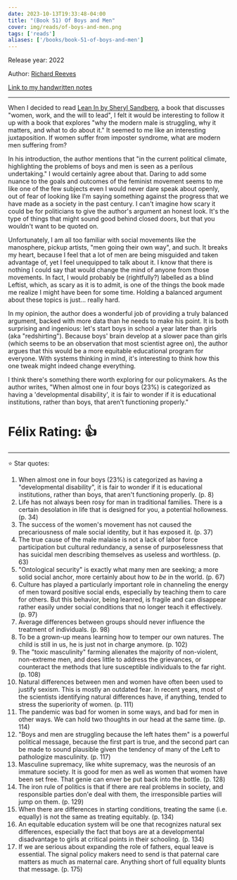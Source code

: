 ```yaml
---
date: 2023-10-13T19:33:48-04:00
title: "(Book 51) Of Boys and Men"
cover: img/reads/of-boys-and-men.png
tags: ['reads']
aliases: ['/books/book-51-of-boys-and-men']
---
```


Release year: 2022

Author: [Richard Reeves](https://en.wikipedia.org/wiki/Richard_Reeves_(British_author))

[Link to my handwritten notes](https://drive.google.com/file/d/1cWeIFINiqpCLacXZIKx4L0kb0E3at5un/view?usp=drive_link)

---

When I decided to read [Lean In by Sheryl Sandberg](reads/read-50-lean-in/), a book that discusses "women, work, and the will to lead", I felt it would be interesting to follow it up with a book that explores "why the modern male is struggling, why it matters, and what to do about it." It seemed to me like an interesting juxtaposition. If women suffer from imposter syndrome, what are modern men suffering from?

In his introduction, the author mentions that "in the current political climate, highlighting the problems of boys and men is seen as a perilous undertaking." I would certainly agree about that. Daring to add some nuance to the goals and outcomes of the feminist movement seems to me like one of the few subjects even I would never dare speak about openly, out of fear of looking like I'm saying something against the progress that we have made as a society in the past century. I can't imagine how scary it could be for politicians to give the author's argument an honest look. It's the type of things that might sound good behind closed doors, but that you wouldn't want to be quoted on.

Unfortunately, I am all too familiar with social movements like the manosphere, pickup artists, "men going their own way", and such. It breaks my heart, because I feel that a lot of men are being misguided and taken advantage of, yet I feel unequipped to talk about it. I know that there is nothing I could say that would change the mind of anyone from those movements. In fact, I would probably be (rightfully?) labelled as a blind Leftist, which, as scary as it is to admit, is one of the things the book made me realize I might have been for some time. Holding a balanced argument about these topics is just... really hard.

In my opinion, the author does a wonderful job of providing a truly balanced argument, backed with more data than he needs to make his point. It is both surprising and ingenious: let's start boys in school a year later than girls (aka "redshirting"). Because boys' brain develop at a slower pace than girls (which seems to be an observation that most scientist agree on), the author argues that this would be a more equitable educational program for everyone. With systems thinking in mind, it's interesting to think how this one tweak might indeed change everything.

I think there's something there worth exploring for our policymakers. As the author writes, "When almost one in four boys (23%) is categorized as having a 'developmental disability', it is fair to wonder if it is educational institutions, rather than boys, that aren't functioning properly."

# Félix Rating: 👍

---

:star: Star quotes:

1. When almost one in four boys (23%) is categorized as having a
   "developmental disability", it is fair to wonder if it is educational
   institutions, rather than boys, that aren't functioning properly. (p.
   8)
2. Life has not always been rosy for man in traditional families. There
   is a certain desolation in life that is designed for you, a potential
   hollowness. (p. 34)
3. The success of the women's movement has not caused the precariousness
   of male social identity, but it has exposed it. (p. 37)
4. The true cause of the male malaise is not a lack of labor force participation but
   cultural redundancy, a sense of purposelessness that has suicidal men
   describing themselves as useless and worthless. (p. 63)
5. "Ontological security" is exactly what many men are seeking; a more
   solid social anchor, more certainly about how to *be* in the world.
   (p. 67)
6. Culture has played a particularly important role in channeling the
   energy of men toward positive social ends, especially by teaching
   them to care for others. But this behavior, being leanred, is fragile
   and can disappear rather easily under social conditions that no
   longer teach it effectively. (p. 97)
7. Average differences between groups should never influence the
   treatment of individuals. (p. 98)
8. To be a grown-up means learning how to temper our own natures. The
   child is still in us, he is just not in charge anymore. (p. 102)
9. The "toxic masculinity" farming alienates the majority of
   non-violent, non-extreme men, and does little to address the
   grievances, or counteract the methods that lure susceptible
   individuals to the far right. (p. 108)
10. Natural differences between men and women have often been used to
    justify sexism. This is mostly an outdated fear. In recent years,
    most of the scientists identifying natural differences have, if
    anything, tended to stress the superiority of women. (p. 111)
11. The pandemic was bad for women in some ways, and bad for men in
    other ways. We can hold two thoughts in our head at the same time.
    (p. 114)
12. "Boys and men are struggling because the left hates them" is a
    powerful political message, because the first part is true, and the
    second part can be made to sound plausible given the tendency of
    many of the Left to pathologize masculinity. (p. 117)
13. Masculine supremacy, like white supremacy, was the neurosis of an
    immature society. It is good for men as well as women that women
    have been set free. That genie can enver be put back into the
    bottle. (p. 128)
14. The iron rule of politics is that if there are real problems in
    society, and responsible parties don'e deal with them, the
    irresponsible parties will jump on them. (p. 129)
15. When there are differences in starting conditions, treating the same
    (i.e. equally) is not the same as treating equitably. (p. 134)
16. An equitable education system will be one that recognizes natural
    sex differences, especially the fact that boys are at a
    developmental disadvantage to girls at critical points in their
    schooling. (p. 134)
17. If we are serious about expanding the role of fathers, equal leave
    is essential. The signal policy makers need to send is that paternal
    care matters as much as maternal care. Anything short of full
    equality blunts that message. (p. 175)
